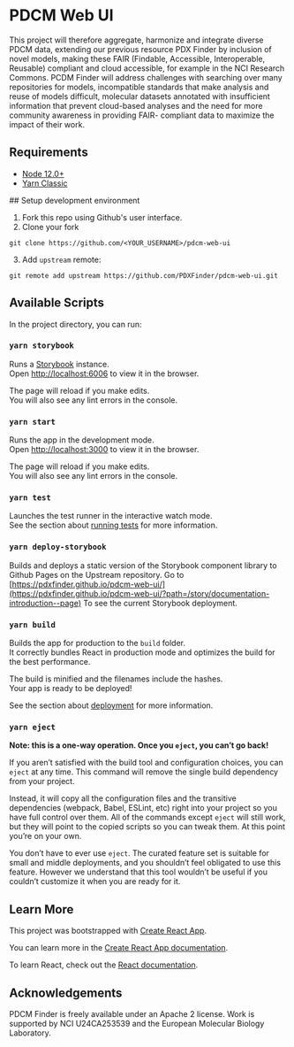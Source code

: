 # PDCM Web UI

This project will therefore aggregate, harmonize and integrate diverse PDCM data, extending our previous resource PDX Finder by inclusion of novel models, making these FAIR (Findable, Accessible, Interoperable, Reusable) compliant and cloud accessible, for example in the NCI Research Commons. PCDM Finder will address challenges with searching over many repositories for models, incompatible standards that make analysis and reuse of models difficult, molecular datasets annotated with insufficient information that prevent cloud-based analyses and the need for more community awareness in providing FAIR- compliant data to maximize the impact of their work.

## Requirements

- [Node 12.0+](https://nodejs.org/en/)
- [Yarn Classic](https://classic.yarnpkg.com/lang/en/)

## Setup development environment

1. Fork this repo using Github's user interface.
2. Clone your fork

```
git clone https://github.com/<YOUR_USERNAME>/pdcm-web-ui
```

3. Add `upstream` remote:

```
git remote add upstream https://github.com/PDXFinder/pdcm-web-ui.git
```

## Available Scripts

In the project directory, you can run:

### `yarn storybook`

Runs a [Storybook](https://storybook.js.org/docs/react/get-started/introduction) instance.\
Open [http://localhost:6006](http://localhost:6006) to view it in the browser.

The page will reload if you make edits.\
You will also see any lint errors in the console.

### `yarn start`

Runs the app in the development mode.\
Open [http://localhost:3000](http://localhost:3000) to view it in the browser.

The page will reload if you make edits.\
You will also see any lint errors in the console.

### `yarn test`

Launches the test runner in the interactive watch mode.\
See the section about [running tests](https://facebook.github.io/create-react-app/docs/running-tests) for more information.

### `yarn deploy-storybook`

Builds and deploys a static version of the Storybook component library to Github Pages on the Upstream repository. Go to [https://pdxfinder.github.io/pdcm-web-ui/](https://pdxfinder.github.io/pdcm-web-ui/?path=/story/documentation-introduction--page) To see the current Storybook deployment.

### `yarn build`

Builds the app for production to the `build` folder.\
It correctly bundles React in production mode and optimizes the build for the best performance.

The build is minified and the filenames include the hashes.\
Your app is ready to be deployed!

See the section about [deployment](https://facebook.github.io/create-react-app/docs/deployment) for more information.

### `yarn eject`

**Note: this is a one-way operation. Once you `eject`, you can’t go back!**

If you aren’t satisfied with the build tool and configuration choices, you can `eject` at any time. This command will remove the single build dependency from your project.

Instead, it will copy all the configuration files and the transitive dependencies (webpack, Babel, ESLint, etc) right into your project so you have full control over them. All of the commands except `eject` will still work, but they will point to the copied scripts so you can tweak them. At this point you’re on your own.

You don’t have to ever use `eject`. The curated feature set is suitable for small and middle deployments, and you shouldn’t feel obligated to use this feature. However we understand that this tool wouldn’t be useful if you couldn’t customize it when you are ready for it.

## Learn More

This project was bootstrapped with [Create React App](https://github.com/facebook/create-react-app).

You can learn more in the [Create React App documentation](https://facebook.github.io/create-react-app/docs/getting-started).

To learn React, check out the [React documentation](https://reactjs.org/).

## Acknowledgements

PDCM Finder is freely available under an Apache 2 license. Work is supported by NCI U24CA253539 and the European Molecular Biology Laboratory.
